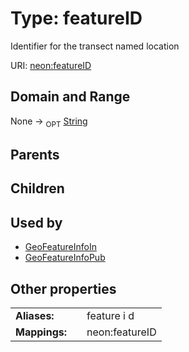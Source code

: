 
# Type: featureID


Identifier for the transect named location

URI: [neon:featureID](https://data.neonscience.org/featureID)


## Domain and Range

None ->  <sub>OPT</sub> [String](types/String.md)

## Parents


## Children


## Used by

 * [GeoFeatureInfoIn](GeoFeatureInfoIn.md)
 * [GeoFeatureInfoPub](GeoFeatureInfoPub.md)

## Other properties

|  |  |  |
| --- | --- | --- |
| **Aliases:** | | feature i d |
| **Mappings:** | | neon:featureID |

